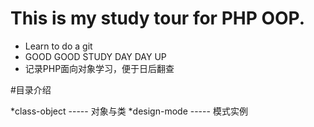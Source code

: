 # This is my study tour for PHP OOP.

* Learn to do a git<br/>		
* GOOD GOOD STUDY DAY DAY UP<br/>		
* 记录PHP面向对象学习，便于日后翻查<br/>

#目录介绍

*class-object   -----   对象与类
*design-mode    -----   模式实例

